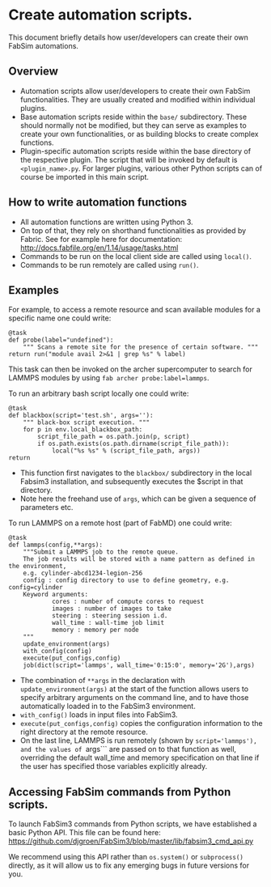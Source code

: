 # Create automation scripts.
This document briefly details how user/developers can create their own FabSim automations.

## Overview 
* Automation scripts allow user/developers to create their own FabSim functionalities. They are usually created and modified within individual plugins.
* Base automation scripts reside within the ```base/``` subdirectory. These should normally not be modified, but they can serve as examples to create your own functionalities, or as building blocks to create complex functions.
* Plugin-specific automation scripts reside within the base directory of the respective plugin. The script that will be invoked by default is ```<plugin_name>.py```. For larger plugins, various other Python scripts can of course be imported in this main script.

## How to write automation functions
* All automation functions are written using Python 3.
* On top of that, they rely on shorthand functionalities as provided by Fabric. See for example here for documentation: http://docs.fabfile.org/en/1.14/usage/tasks.html
* Commands to be run on the local client side are called using ```local()```.
* Commands to be run remotely are called using ```run()```.

## Examples

For example, to access a remote resource and scan available modules for a specific name one could write:
```
@task
def probe(label="undefined"):
    """ Scans a remote site for the presence of certain software. """
return run("module avail 2>&1 | grep %s" % label)
```
This task can then be invoked on the archer supercomputer to search for LAMMPS modules by using ```fab archer probe:label=lammps```.

To run an arbitrary bash script locally one could write:
```
@task
def blackbox(script='test.sh', args=''):
    """ black-box script execution. """
    for p in env.local_blackbox_path:
        script_file_path = os.path.join(p, script)
        if os.path.exists(os.path.dirname(script_file_path)):
            local("%s %s" % (script_file_path, args))
return
```
* This function first navigates to the ```blackbox/``` subdirectory in the local Fabsim3 installation, and subsequently executes the $script in that directory.
* Note here the freehand use of ```args```, which can be given a sequence of parameters etc.


To run LAMMPS on a remote host (part of FabMD) one could write:
```
@task
def lammps(config,**args):
    """Submit a LAMMPS job to the remote queue.
    The job results will be stored with a name pattern as defined in the environment,
    e.g. cylinder-abcd1234-legion-256
    config : config directory to use to define geometry, e.g. config=cylinder
    Keyword arguments:
            cores : number of compute cores to request
            images : number of images to take
            steering : steering session i.d.
            wall_time : wall-time job limit
            memory : memory per node
    """
    update_environment(args)
    with_config(config)
    execute(put_configs,config)
    job(dict(script='lammps', wall_time='0:15:0', memory='2G'),args)
```
* The combination of ```**args``` in the declaration with ```update_environment(args)``` at the start of the function allows users to specify arbitrary arguments on the command line, and to have those automatically loaded in to the FabSim3 environment.
* ```with_config()``` loads in input files into FabSim3.
* ```execute(put_configs,config)``` copies the configuration information to the right directory at the remote resource.
* On the last line, LAMMPS is run remotely (shown by ```script='lammps'), and the values of ```args``` are passed on to that function as well, overriding the default wall_time and memory specification on that line if the user has specified those variables explicitly already.

## Accessing FabSim commands from Python scripts.

To launch FabSim3 commands from Python scripts, we have established a basic Python API. This file can be found here:
https://github.com/djgroen/FabSim3/blob/master/lib/fabsim3_cmd_api.py

We recommend using this API rather than `os.system()` or `subprocess()` directly, as it will allow us to fix any emerging bugs in future versions for you.
